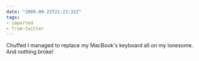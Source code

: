 ```yaml
---
date: "2009-09-23T21:23:32Z"
tags:
- imported
- from-twitter
---
```

Chuffed I managed to replace my MacBook's keyboard all on my lonesome. And nothing broke\!
